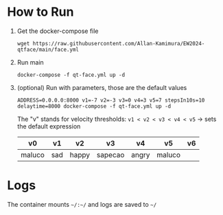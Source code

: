 # How to Run
1. Get the docker-compose file
    ```
    wget https://raw.githubusercontent.com/Allan-Kamimura/EW2024-qtface/main/face.yml
    ```

2. Run main
    ```
    docker-compose -f qt-face.yml up -d
    ```

3. (optional) Run with parameters, those are the default values
    ```
    ADDRESS=0.0.0.0:8000 v1=-7 v2=-3 v3=0 v4=3 v5=7 stepsIn10s=10 delaytime=8000 docker-compose -f qt-face.yml up -d
    ```

    The "v" stands for velocity thresholds: `v1 < v2 < v3 < v4 < v5` -> sets the default expression

    v0 | v1 | v2 | v3 | v4 |v5 | v6
    -- | -- | -- | -- | -- | --| --
    maluco | sad | happy |sapecao | angry | maluco

# Logs
The container mounts `~/:~/` and logs are saved to `~/` 
